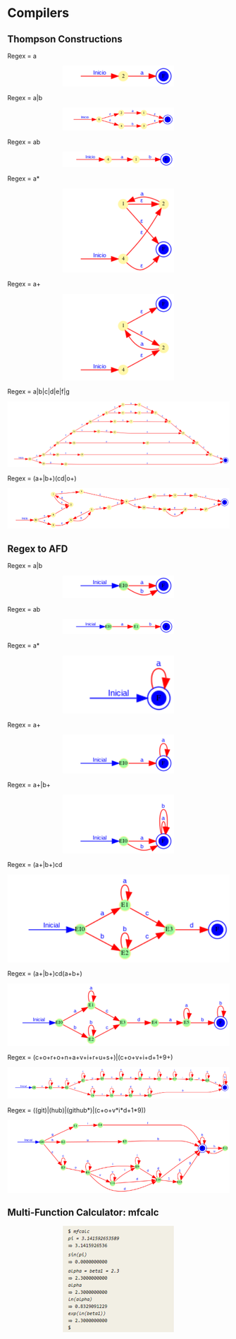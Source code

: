 # Compilers

## Thompson Constructions

Regex = a
<p align="center"> <img src="ss/RegexToAfd/output0.png" width="50%"></p>
Regex = a|b
<p align="center"> <img src="ss/RegexToAfd/output1.png" width="50%"></p>
Regex = ab
<p align="center"> <img src="ss/RegexToAfd/output2.png" width="50%"></p>
Regex = a*
<p align="center"> <img src="ss/RegexToAfd/output3.png" width="50%"></p>
Regex = a+
<p align="center"> <img src="ss/RegexToAfd/output4.png" width="50%"></p>
Regex = a|b|c|d|e|f|g
<p align="center"> <img src="ss/RegexToAfd/output5.png" width="100%"></p>
Regex = (a+|b+)(cd|o+)
<p align="center"> <img src="ss/RegexToAfd/output6.png" width="100%"></p>

## Regex to AFD

Regex = a|b
<p align="center"> <img src="ss/AFD00.png" width="50%"></p>
Regex = ab
<p align="center"> <img src="ss/AFD1.png" width="50%"></p>
Regex = a*
<p align="center"> <img src="ss/AFD22.png" width="50%"></p>
Regex = a+
<p align="center"> <img src="ss/AFD33.png" width="50%"></p>
Regex = a+|b+
<p align="center"> <img src="ss/AFD44.png" width="50%"></p>
Regex = (a+|b+)cd
<p align="center"> <img src="ss/AFD55.png" width="100%"></p>
Regex = (a+|b+)cd(a+b+)
<p align="center"> <img src="ss/AFD66.png" width="100%"></p>
Regex = (c+o+r+o+n+a+v+i+r+u+s+)|(c+o+v+i+d+1+9+)
<p align="center"> <img src="ss/ZAFD10.png" width="100%"></p>
Regex = ((git)|(hub)|(github*)|(c+o+v*i*d+1*9))
<p align="center"> <img src="ss/AFD88.png" width="100%"></p>


## Multi-Function Calculator: mfcalc
<p align="center"> <img src="ss/Mfcalc/mfcalc.png" width="50%"></p>


